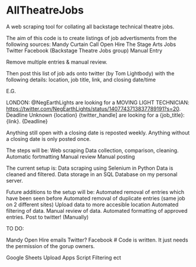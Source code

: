 # AllTheatreJobs
A web scraping tool for collating all backstage technical theatre jobs.

The aim of this code is to create listings of job advertisments from the following sources:
Mandy
Curtain Call
Open Hire
The Stage
Arts Jobs
Twitter
Facebook (Backstage Theatre Jobs group)
Manual Entry

Remove multiple entries & manual review.


Then post this list of job ads onto twitter (by Tom Lightbody) with the following details:
location, job title, link, and closing date/time

E.G.

LONDON: @NegEarthLights are looking for a MOVING LIGHT TECHNICIAN: https://twitter.com/NegEarthLights/status/1407743713837789191?s=20. Deadline Unknown
{location} {twitter_handle] are looking for a {job_title}: {link}. {Deadline}

Anything still open with a closing date is reposted weekly. Anything without a closing date is only posted once.


The steps will be:
Web scraping
Data collection, comparison, cleaning.
Automatic fortmatting
Manual review
Manual posting

The current setup is:
  Data scraping using Selenium in Python
  Data is cleaned and filtered.
  Data storage in an SQL Database on my personal server.
  
Future additions to the setup will be:
  Automated removal of entries which have been seen before
  Automated removal of duplicate entries (same job on 2 different sites)
  Upload data to more accesible location
  Automated filtering of data.
  Manual review of data.
  Automated formatting of approved entries.
  Post to twitter! (Manually)



TO DO:

Mandy
Open Hire emails
Twitter?
Facebook # Code is written. It just needs the permission of the gorup owners.

Google Sheets Upload
Apps Script Filtering ect
